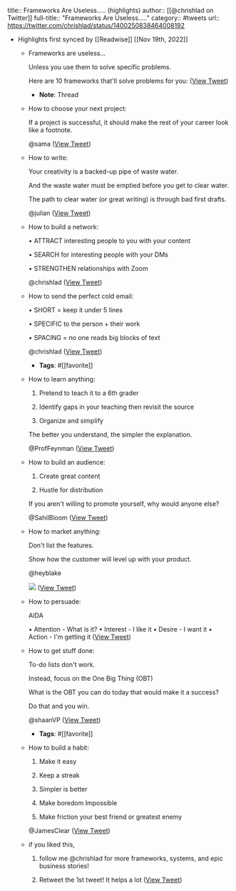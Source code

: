 title:: Frameworks Are Useless..... (highlights)
author:: [[@chrishlad on Twitter]]
full-title:: "Frameworks Are Useless....."
category:: #tweets
url:: https://twitter.com/chrishlad/status/1400250838464008192

- Highlights first synced by [[Readwise]] [[Nov 19th, 2022]]
	- Frameworks are useless...  
	  
	  Unless you use them to solve specific problems.
	  
	  Here are 10 frameworks that'll solve problems for you: ([View Tweet](https://twitter.com/chrishlad/status/1400248450290053121))
		- **Note**: Thread
	- How to choose your next project: 
	  
	  If a project is successful, it should make the rest of your career look like a footnote.
	  
	  @sama ([View Tweet](https://twitter.com/chrishlad/status/1400248451464499200))
	- How to write:
	  
	  Your creativity is a backed-up pipe of waste water.
	  
	  And the waste water must be emptied before you get to clear water. 
	  
	  The path to clear water (or great writing) is through bad first drafts.
	  
	  @julian ([View Tweet](https://twitter.com/chrishlad/status/1400248452622155776))
	- How to build a network:
	  
	  • ATTRACT interesting people to you with your content
	  
	  • SEARCH for interesting people with your DMs
	  
	  • STRENGTHEN relationships with Zoom
	  
	  @chrishlad ([View Tweet](https://twitter.com/chrishlad/status/1400248453905588225))
	- How to send the perfect cold email: 
	  
	  • SHORT = keep it under 5 lines
	  
	  • SPECIFIC to the person + their work
	  
	  • SPACING = no one reads big blocks of text
	  
	  @chrishlad ([View Tweet](https://twitter.com/chrishlad/status/1400248455251910659))
		- **Tags**: #[[favorite]]
	- How to learn anything:
	  
	  1) Pretend to teach it to a 6th grader 
	  
	  2) Identify gaps in your teaching then revisit the source
	  
	  3) Organize and simplify
	  
	  The better you understand, the simpler the explanation.
	  
	  @ProfFeynman ([View Tweet](https://twitter.com/chrishlad/status/1400248456451530760))
	- How to build an audience:
	  
	  1) Create great content
	  
	  2) Hustle for distribution
	  
	  If you aren't willing to promote yourself, why would anyone else? 
	  
	  @SahilBloom ([View Tweet](https://twitter.com/chrishlad/status/1400248457646936064))
	- How to market anything: 
	  
	  Don't list the features. 
	  
	  Show how the customer will level up with your product.
	  
	  @heyblake 
	  
	  ![](https://pbs.twimg.com/media/E26ujoGVEAMzu-s.jpg) ([View Tweet](https://twitter.com/chrishlad/status/1400248462759759872))
	- How to persuade:
	  
	  AIDA
	  
	  • Attention - What is it?
	  • Interest - I like it
	  • Desire - I want it
	  • Action - I'm getting it ([View Tweet](https://twitter.com/chrishlad/status/1400248464525578242))
	- How to get stuff done:
	  
	  To-do lists don't work. 
	  
	  Instead, focus on the One Big Thing (OBT)
	  
	  What is the OBT you can do today that would make it a success? 
	  
	  Do that and you win.
	  
	  @shaanVP ([View Tweet](https://twitter.com/chrishlad/status/1400248465729351684))
		- **Tags**: #[[favorite]]
	- How to build a habit: 
	  
	  1) Make it easy
	  
	  2) Keep a streak
	  
	  3) Simpler is better
	  
	  4) Make boredom Impossible
	  
	  5) Make friction your best friend or greatest enemy
	  
	  @JamesClear ([View Tweet](https://twitter.com/chrishlad/status/1400248467562254338))
	- if you liked this, 
	  
	  1) follow me @chrishlad for more frameworks, systems, and epic business stories!
	  
	  2) Retweet the 1st tweet! It helps a lot ([View Tweet](https://twitter.com/chrishlad/status/1400250838464008192))